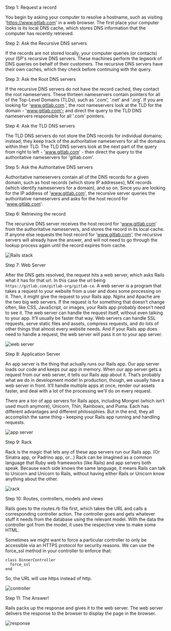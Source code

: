 Step 1: Request a record

You begin by asking your computer to resolve a hostname, such as visiting 'https://www.gitlab.com' in a web browser. The first place your computer looks is its local DNS cache, which stores DNS information that the computer has recently retrieved.

Step 2: Ask the Recursive DNS servers

If the records are not stored locally, your computer queries (or contacts) your ISP's recursive DNS servers. These machines perform the legwork of DNS queries on behalf of their customers. The recursive DNS servers have their own caches, which they check before continuing with the query.

Step 3: Ask the Root DNS servers

If the recursive DNS servers do not have the record cached, they contact the root nameservers. These thirteen nameservers contain pointers for all of the Top-Level Domains (TLDs), such as '.com', '.net' and '.org'. If you are looking for 'www.gitlab.com.', the root nameservers look at the TLD for the domain - 'www.gitlab.com'- and direct the query to the TLD DNS nameservers responsible for all '.com' pointers.

Step 4: Ask the TLD DNS servers

The TLD DNS servers do not store the DNS records for individual domains; instead, they keep track of the authoritative nameservers for all the domains within their TLD. The TLD DNS servers look at the next part of the query from right to left - 'www.gitlab.com' - then direct the query to the authoritative nameservers for 'gitlab.com'.

Step 5: Ask the Authoritative DNS servers

Authoritative nameservers contain all of the DNS records for a given domain, such as host records (which store IP addresses), MX records (which identify nameservers for a domain), and so on. Since you are looking for the IP address of 'www.gitlab.com', the recursive server queries the authoritative nameservers and asks for the host record for 'www.gitlab.com'.

Step 6: Retrieving the record

The recursive DNS server receives the host record for 'www.gitlab.com' from the authoritative nameservers, and stores the record in its local cache. If anyone else requests the host record for 'www.gitlab.com', the recursive servers will already have the answer, and will not need to go through the lookup process again until the record expires from cache.

![Rails stack](https://cloud.githubusercontent.com/assets/4617609/18615157/9ce1407e-7dbc-11e6-811e-d3438bec1c28.png)

Step 7: Web Server

After the DNS gets resolved, the request hits a web server, which asks Rails what it has for that url. In this case the url being `https://gitlab.com/gitlab-org/gitlab-ce`. A web server is a program that takes a request to your website from a user and does some processing on it. Then, it might give the request to your Rails app. Nginx and Apache are the two big web servers. If the request is for something that doesn’t change often, like CSS, JavaScript, or images, your Rails app probably doesn’t need to see it. The web server can handle the request itself, without even talking to your app. It’ll usually be faster that way.
Web servers can handle SSL requests, serve static files and assets, compress requests, and do lots of other things that almost every website needs. And if your Rails app does need to handle a request, the web server will pass it on to your app server.

![web server](https://cloud.githubusercontent.com/assets/4617609/18615163/b7dd3ef0-7dbc-11e6-965e-953961d08005.png)

Step 8: Application Server

An app server is the thing that actually runs our Rails app. Our app server loads our code and keeps our app in memory. When our app server gets a request from our web server, it tells our Rails app about it. 
That’s probably what we do in development mode! In production, though, we usually have a web server in front. It’ll handle multiple apps at once, render our assets faster, and deal with a lot of the processing we'll do on every request.

There are a ton of app servers for Rails apps, including Mongrel (which isn’t used much anymore), Unicorn, Thin, Rainbows, and Puma. Each has different advantages and different philosophies. But in the end, they all accomplish the same thing – keeping your Rails app running and handling requests.

![app server](https://cloud.githubusercontent.com/assets/4617609/18615167/d556dbe4-7dbc-11e6-8785-870f7653ce73.png)

Step 9: Rack 

Rack is the magic that lets any of these app servers run our Rails app. (Or Sinatra app, or Padrino app, or…)
Rack can be imagined as a common language that Ruby web frameworks (like Rails) and app servers both speak. Because each side knows the same language, it means Rails can talk to Unicorn and Unicorn to Rails, without having either Rails or Unicorn know anything about the other.

![rack](https://cloud.githubusercontent.com/assets/4617609/18615171/f2432172-7dbc-11e6-8b25-292aa4750a50.png)

Step 10: Routes, controllers, models and views

Rails goes to the routes.rb file first, which takes the URL and calls a corresponding controller action. The controller goes and gets whatever stuff it needs from the database using the relevant model. With the data the controller got from the model, it uses the respective view to make some HTML. 

Sometimes we might want to force a particular controller to only be accessible via an HTTPS protocol for security reasons. We can use the force_ssl method in your controller to enforce that:

    class DinnerController
      force_ssl
    end
    
So, the URL will use https instead of http.

![controller](https://cloud.githubusercontent.com/assets/4617609/18615174/0d3a1e04-7dbd-11e6-9c30-f1d25c733390.png)

Step 11: The Answer!

Rails packs up the response and gives it to the web server. The web server delivers the response to the browser to display the page in the browser.

![response](https://cloud.githubusercontent.com/assets/4617609/18615175/1f7057c8-7dbd-11e6-98a7-ac8f29bff5bb.png)

